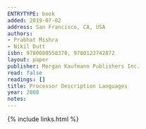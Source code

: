 ```yaml
---
ENTRYTYPE: book
added: 2019-07-02
address: San Francisco, CA, USA
authors:
- Prabhat Mishra
- Nikil Dutt
isbn: 9780080558370, 9780123742872
layout: paper
publisher: Morgan Kaufmann Publishers Inc.
read: false
readings: []
title: Processor Description Languages
year: 2008
notes:
---
```

{% include links.html %}
